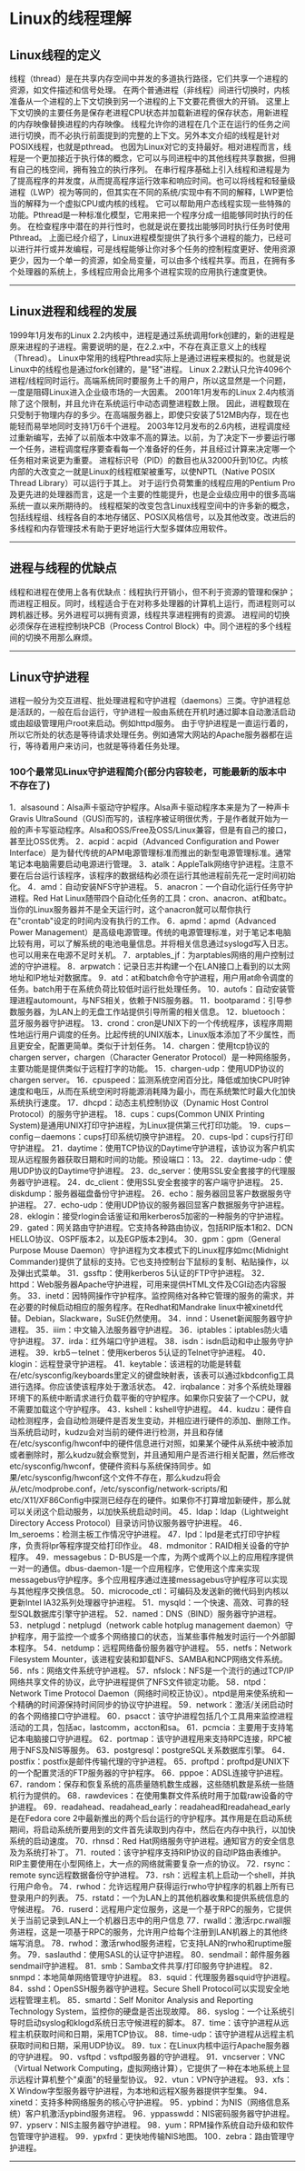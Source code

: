 # Linux的线程理解

## Linux线程的定义
线程（thread）是在共享内存空间中并发的多道执行路径，它们共享一个进程的资源，如文件描述和信号处理。
在两个普通进程（非线程）间进行切换时，内核准备从一个进程的上下文切换到另一个进程的上下文要花费很大的开销。
这里上下文切换的主要任务是保存老进程CPU状态并加载新进程的保存状态，用新进程的内存映像替换进程的内存映像。
线程允许你的进程在几个正在运行的任务之间进行切换，而不必执行前面提到的完整的上下文。另外本文介绍的线程是针对POSIX线程，也就是pthread。
也因为Linux对它的支持最好。相对进程而言，线程是一个更加接近于执行体的概念，它可以与同进程中的其他线程共享数据，但拥有自己的栈空间，拥有独立的执行序列。
在串行程序基础上引入线程和进程是为了提高程序的并发度，从而提高程序运行效率和响应时间。也可以将线程和轻量级进程（LWP）视为等同的，但其实在不同的系统/实现中有不同的解释，LWP更恰当的解释为一个虚拟CPU或内核的线程。
它可以帮助用户态线程实现一些特殊的功能。Pthread是一种标准化模型，它用来把一个程序分成一组能够同时执行的任务。
在检查程序中潜在的并行性时，也就是说在要找出能够同时执行任务时使用Pthread。
上面已经介绍了，Linux进程模型提供了执行多个进程的能力，已经可以进行并行或并发编程，可是线程能够让你对多个任务的控制程度更好、使用资源更少，因为一个单一的资源，如全局变量，可以由多个线程共享。而且，在拥有多个处理器的系统上，多线程应用会比用多个进程实现的应用执行速度更快。

---

## Linux进程和线程的发展

1999年1月发布的Linux 2.2内核中，进程是通过系统调用fork创建的，新的进程是原来进程的子进程。需要说明的是，在2.2.x中，不存在真正意义上的线程（Thread）。
Linux中常用的线程Pthread实际上是通过进程来模拟的。也就是说Linux中的线程也是通过fork创建的，是"轻"进程。
Linux 2.2默认只允许4096个进程/线程同时运行。高端系统同时要服务上千的用户，所以这显然是一个问题，一度是阻碍Linux进入企业级市场的一大因素。
2001年1月发布的Linux 2.4内核消除了这个限制，并且允许在系统运行中动态调整进程数上限。
因此，进程数现在只受制于物理内存的多少。在高端服务器上，即使只安装了512MB内存，现在也能轻而易举地同时支持1万6千个进程。
2003年12月发布的2.6内核，进程调度经过重新编写，去掉了以前版本中效率不高的算法。以前，为了决定下一步要运行哪一个任务，进程调度程序要查看每一个准备好的任务，并且经过计算来决定哪一个任务相对来说更为重要。
进程标识号（PID）的数目也从32000升到10亿。内核内部的大改变之一就是Linux的线程框架被重写，以使NPTL（Native POSIX Thread Library）可以运行于其上。
对于运行负荷繁重的线程应用的Pentium Pro及更先进的处理器而言，这是一个主要的性能提升，也是企业级应用中的很多高端系统一直以来所期待的。
线程框架的改变包含Linux线程空间中的许多新的概念，包括线程组、线程各自的本地存储区、POSIX风格信号，以及其他改变。改进后的多线程和内存管理技术有助于更好地运行大型多媒体应用软件。

---

## 进程与线程的优缺点

线程和进程在使用上各有优缺点：线程执行开销小，但不利于资源的管理和保护；而进程正相反。同时，线程适合于在对称多处理器的计算机上运行，而进程则可以跨机器迁移。另外进程可以拥有资源，线程共享进程拥有的资源。
进程间的切换必须保存在进程控制块PCB（Process Control Block）中。同个进程的多个线程间的切换不用那么麻烦。

---

## Linux守护进程

进程一般分为交互进程、批处理进程和守护进程（daemons）三类。守护进程总是活跃的，一般在后台运行，守护进程一般由系统在开机时通过脚本自动激活启动或由超级管理用户root来启动。例如httpd服务。
由于守护进程是一直运行着的，所以它所处的状态是等待请求处理任务。例如通常大网站的Apache服务器都在运行，等待着用户来访问，也就是等待着任务处理。

### 100个最常见Linux守护进程简介(部分内容较老，可能最新的版本中不存在了)

1．alsasound：Alsa声卡驱动守护程序。Alsa声卡驱动程序本来是为了一种声卡Gravis UltraSound（GUS)而写的，该程序被证明很优秀，于是作者就开始为一般的声卡写驱动程序。Alsa和OSS/Free及OSS/Linux兼容，但是有自己的接口，甚至比OSS优秀。
2．acpid：acpid（Advanced Configuration and Power Interface）是为替代传统的APM电源管理标准而推出的新型电源管理标准。通常笔记本电脑需要启动电源进行管理。
3．atalk：AppleTalk网络守护进程。注意不要在后台运行该程序，该程序的数据结构必须在运行其他进程前先花一定时间初始化。
4．amd：自动安装NFS守护进程。
5．anacron：一个自动化运行任务守护进程。Red Hat Linux随带四个自动化任务的工具：cron、anacron、at和batc。当你的Linux服务器并不是全天运行时，这个anacron就可以帮你执行在"crontab"设定的时间内没有执行的工作。
6．apmd：apmd（Advanced Power Management）是高级电源管理。传统的电源管理标准，对于笔记本电脑比较有用，可以了解系统的电池电量信息。并将相关信息通过syslogd写入日志。也可以用来在电源不足时关机。
7．arptables_jf：为arptables网络的用户控制过滤的守护进程。
8．arpwatch：记录日志并构建一个在LAN接口上看到的以太网地址和IP地址对数据库。
9．atd：at和batch命令守护进程，用户用at命令调度的任务。batch用于在系统负荷比较低时运行批处理任务。
10．autofs：自动安装管理进程automount，与NFS相关，依赖于NIS服务器。
11．bootparamd：引导参数服务器，为LAN上的无盘工作站提供引导所需的相关信息。
12．bluetooch：蓝牙服务器守护进程。
13．crond：cron是UNIX下的一个传统程序，该程序周期性地运行用户调度的任务。比起传统的UNIX版本，Linux版本添加了不少属性，而且更安全，配置更简单。类似于计划任务。
14．chargen：使用tcp协议的chargen server，chargen（Character Generator Protocol）是一种网络服务，主要功能是提供类似于远程打字的功能。
15．chargen-udp：使用UDP协议的chargen server。
16．cpuspeed：监测系统空闲百分比，降低或加快CPU时钟速度和电压，从而在系统空闲时将能源消耗降为最小，而在系统繁忙时最大化加快系统执行速度。
17．dhcpd：动态主机控制协议（Dynamic Host Control Protocol）的服务守护进程。
18．cups：cups(Common UNIX Printing System)是通用UNIX打印守护进程，为Linux提供第三代打印功能。
19．cups－config－daemons：cups打印系统切换守护进程。
20．cups-lpd：cups行打印守护进程。
21．daytime：使用TCP协议的Daytime守护进程，该协议为客户机实现从远程服务器获取日期和时间的功能。预设端口：13。
22．daytime-udp：使用UDP协议的Daytime守护进程。
23．dc_server：使用SSL安全套接字的代理服务器守护进程。
24．dc_client：使用SSL安全套接字的客户端守护进程。
25．diskdump：服务器磁盘备份守护进程。
26．echo：服务器回显客户数据服务守护进程。
27．echo-udp：使用UDP协议的服务器回显客户数据服务守护进程。
28．eklogin：接受rlogin会话鉴证和用kerberos5加密的一种服务的守护进程。
29．gated：网关路由守护进程。它支持各种路由协议，包括RIP版本1和2、DCN HELLO协议、OSPF版本2，以及EGP版本2到4。
30．gpm：gpm（General Purpose Mouse Daemon）守护进程为文本模式下的Linux程序如mc(Midnight Commander)提供了鼠标的支持。它也支持控制台下鼠标的复制、粘贴操作，以及弹出式菜单。
31．gssftp：使用kerberos 5认证的FTP守护进程。
32．httpd：Web服务器Apache守护进程，可用来提供HTML文件及CGI动态内容服务。
33．inetd：因特网操作守护程序。监控网络对各种它管理的服务的需求，并在必要的时候启动相应的服务程序。在Redhat和Mandrake linux中被xinetd代替。Debian，Slackware，SuSE仍然使用。
34．innd：Usenet新闻服务器守护进程。
35．iiim：中文输入法服务器守护进程。
36．iptables：iptables防火墙守护进程。
37．irda：红外端口守护进程。
38．isdn：isdn启动和中止服务守护进程。
39．krb5－telnet：使用kerberos 5认证的Telnet守护进程。
40．klogin：远程登录守护进程。
41．keytable：该进程的功能是转载在/etc/sysconfig/keyboards里定义的键盘映射表，该表可以通过kbdconfig工具进行选择。你应该使该程序处于激活状态。
42．irqbalance：对多个系统处理器环境下的系统中断请求进行负载平衡的守护程序。如果你只安装了一个CPU，就不需要加载这个守护程序。
43．kshell：kshell守护进程。
44．kudzu：硬件自动检测程序，会自动检测硬件是否发生变动，并相应进行硬件的添加、删除工作。当系统启动时，kudzu会对当前的硬件进行检测，并且和存储在/etc/sysconfig/hwconf中的硬件信息进行对照，如果某个硬件从系统中被添加或者删除时，那么kudzu就会察觉到，并且通知用户是否进行相关配置，然后修改etc/sysconfig/hwconf，使硬件资料与系统保持同步。如果/etc/sysconfig/hwconf这个文件不存在，那么kudzu将会从/etc/modprobe.conf，/etc/sysconfig/network-scripts/和etc/X11/XF86Config中探测已经存在的硬件。如果你不打算增加新硬件，那么就可以关闭这个启动服务，以加快系统启动时间。
45．ldap：ldap（Lightweight Directory Access Protocol）目录访问协议服务器守护进程。
46．lm_seroems：检测主板工作情况守护进程。
47．lpd：lpd是老式打印守护程序，负责将lpr等程序提交给打印作业。
48．mdmonitor：RAID相关设备的守护程序。
49．messagebus：D-BUS是一个库，为两个或两个以上的应用程序提供一对一的通信。dbus-daemon-1是一个应用程序，它使用这个库来实现messagebus守护程序。多个应用程序通过连接messagebus守护程序可以实现与其他程序交换信息。
50．microcode_ctl：可编码及发送新的微代码到内核以更新Intel IA32系列处理器守护进程。
51．mysqld：一个快速、高效、可靠的轻型SQL数据库引擎守护进程。
52．named：DNS（BIND）服务器守护进程。
53．netplugd：netplugd（network cable hotplug management daemon）守护程序，用于监控一个或多个网络接口的状态，当某些事件触发时运行一个外部脚本程序。
54．netdump：远程网络备份服务器守护进程。
55．netfs：Network Filesystem Mounter，该进程安装和卸载NFS、SAMBA和NCP网络文件系统。
56．nfs：网络文件系统守护进程。
57．nfslock：NFS是一个流行的通过TCP/IP网络共享文件的协议，此守护进程提供了NFS文件锁定功能。
58．ntpd：Network Time Protocol Daemon（网络时间校正协议）。ntpd是用来使系统和一个精确的时间源保持时间同步的协议守护进程。
59．network：激活/关闭启动时的各个网络接口守护进程。
60．psacct：该守护进程包括几个工具用来监控进程活动的工具，包括ac，lastcomm，accton和sa。
61．pcmcia：主要用于支持笔记本电脑接口守护进程。
62．portmap：该守护进程用来支持RPC连接，RPC被用于NFS及NIS等服务。
63．postgresql：postgreSQL关系数据库引擎。
64．postfix：postfix是邮件传输代理的守护进程。
65．proftpd：proftpd是UNIX下的一个配置灵活的FTP服务器的守护程序。
66．pppoe：ADSL连接守护进程。
67．random：保存和恢复系统的高质量随机数生成器，这些随机数是系统一些随机行为提供的。
68．rawdevices：在使用集群文件系统时用于加载raw设备的守护进程。
69．readahead、readahead_early：readahead和readahead_early是在Fedora core 2中最新推出的两个后台运行的守护程序。其作用是在启动系统期间，将启动系统所要用到的文件首先读取到内存中，然后在内存中执行，以加快系统的启动速度。
70．rhnsd：Red Hat网络服务守护进程。通知官方的安全信息及为系统打补丁。
71．routed：该守护程序支持RIP协议的自动IP路由表维护。RIP主要使用在小型网络上，大一点的网络就需要复杂一点的协议。
72．rsync：remote sync远程数据备份守护进程。
73．rsh：远程主机上启动一个shell，并执行用户命令。
74．rwhod：允许远程用户获得运行rwho守护程序的机器上所有已登录用户的列表。
75．rstatd：一个为LAN上的其他机器收集和提供系统信息的守候进程。
76．ruserd：远程用户定位服务，这是一个基于RPC的服务，它提供关于当前记录到LAN上一个机器日志中的用户信息
77．rwalld：激活rpc.rwall服务进程，这是一项基于RPC的服务，允许用户给每个注册到LAN机器上的其他终端写消息。
78．rwhod：激活rwhod服务进程，它支持LAN的rwho和ruptime服务。
79．saslauthd：使用SASL的认证守护进程。
80．sendmail：邮件服务器sendmail守护进程。
81．smb：Samba文件共享/打印服务守护进程。
82．snmpd：本地简单网络管理守护进程。
83．squid：代理服务器squid守护进程。
84．sshd：OpenSSH服务器守护进程。Secure Shell Protocol可以实现安全地远程管理主机。
85．smartd：Self Monitor Analysis and Reporting Technology System，监控你的硬盘是否出现故障。
86．syslog：一个让系统引导时启动syslog和klogd系统日志守候进程的脚本。
87．time：该守护进程从远程主机获取时间和日期，采用TCP协议。
88．time-udp：该守护进程从远程主机获取时间和日期，采用UDP协议。
89．tux：在Linux内核中运行Apache服务器的守护进程。
90．vsftpd：vsftpd服务器的守护进程。
91．vncserver：VNC（Virtual Network Computing，虚拟网络计算），它提供了一种在本地系统上显示远程计算机整个"桌面"的轻量型协议。
92．vtun：VPN守护进程。
93．xfs：X Window字型服务器守护进程，为本地和远程X服务器提供字型集。
94．xinetd：支持多种网络服务的核心守护进程。
95．ypbind：为NIS（网络信息系统）客户机激活ypbind服务进程。
96．yppasswdd：NIS密码服务器守护进程。
97．ypserv：NIS主服务器守护进程。
98．yum：RPM操作系统自动升级和软件包管理守护进程。
99．ypxfrd：更快地传输NIS地图。
100．zebra：路由管理守护进程。

---

